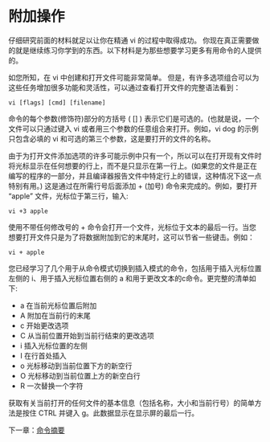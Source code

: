 # 附加操作

仔细研究前面的材料就足以让你在精通 vi 的过程中取得成功。 你现在真正需要做的就是继续练习你学到的东西。以下材料是为那些想要学习更多有用命令的人提供的。

如您所知，在 vi 中创建和打开文件可能非常简单。 但是，有许多选项组合可以为这些任务增加很多功能和灵活性，可以通过查看打开文件的完整语法看到：

```text
vi [flags] [cmd] [filename]
```

命令的每个参数(修饰符)部分的方括号 ( [] ) 表示它们是可选的。(也就是说，一个文件可以只通过键入 vi 或者用三个参数的任意组合来打开。例如，vi dog 的示例只包含必填的 vi 和可选的第三个参数，这是要打开的文件的名称。

由于为打开文件添加选项的许多可能示例中只有一个，所以可以在打开现有文件时将光标显示在任何想要的行上，而不是只显示在第一行上。(如果您的文件是正在编写的程序的一部分，并且编译器报告文件中特定行上的错误，这种情况下这一点特别有用。) 这是通过在所需行号后面添加 + (加号) 命令来完成的。例如，要打开 “apple” 文件，光标位于第三行，输入:

```text
vi +3 apple
```

使用不带任何修改号的 + 命令会打开一个文件，光标位于文本的最后一行。当您想要打开文件只是为了将数据附加到它的末尾时，这可以节省一些键击。例如：

```text
vi + apple
```

您已经学习了几个用于从命令模式切换到插入模式的命令，包括用于插入光标位置左侧的 i、用于插入光标位置右侧的 a 和用于更改文本的c命令。更完整的清单如下:

- a 在当前光标位置后附加
- A 附加在当前行的末尾
- c 开始更改选项
- C 从当前位置开始到当前行结束的更改选项
- i 插入光标位置的左侧
- I 在行首处插入
- o 光标移动到当前位置下方的新空行
- O 光标移动到当前位置上方的新空白行
- R 一次替换一个字符

获取有关当前打开的任何文件的基本信息（包括名称，大小和当前行号）的简单方法是按住 CTRL 并键入 g。此数据显示在显示屏的最后一行。


下一章：[命令摘要](summary.html)
